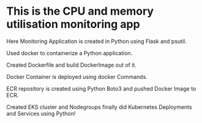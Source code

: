 # This is the CPU and memory utilisation monitoring app
Here Monitoring Application is created in Python using Flask and psutil.

Used docker to containerize a Python application.

Created Dockerfile and build DockerImage out of it.

Docker Container is deployed using docker Commands.

ECR repository is created using Python Boto3 and pushed Docker Image to ECR.

Created EKS cluster and Nodegroups finally did Kubernetes Deployments and Services using Python!
